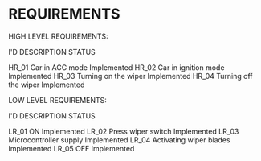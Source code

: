 # REQUIREMENTS

HIGH LEVEL REQUIREMENTS:

I'D	DESCRIPTION	STATUS

 HR_01	              Car in ACC mode 	               Implemented 
 HR_02	              Car in ignition mode 	          Implemented 
 HR_03	              Turning on the wiper 	          Implemented
 HR_04	              Turning off the wiper	          Implemented
  
LOW LEVEL REQUIREMENTS:

I'D	DESCRIPTION	STATUS

 LR_01	               ON                         	   Implemented
 LR_02	               Press wiper switch 	           Implemented
 LR_03	               Microcontroller supply	        Implemented
 LR_04	               Activating wiper blades	       Implemented
 LR_05	               OFF	                           Implemented
